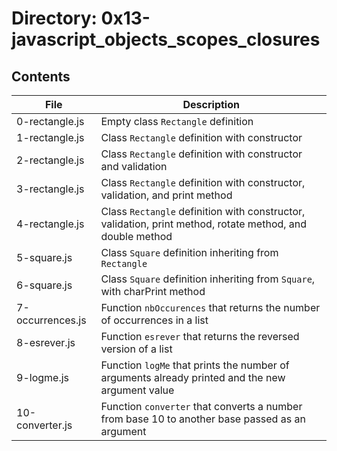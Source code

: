 # Directory: 0x13-javascript_objects_scopes_closures

## Contents

| File | Description |
| ---- | ----------- |
| 0-rectangle.js | Empty class `Rectangle` definition |
| 1-rectangle.js | Class `Rectangle` definition with constructor |
| 2-rectangle.js | Class `Rectangle` definition with constructor and validation |
| 3-rectangle.js | Class `Rectangle` definition with constructor, validation, and print method |
| 4-rectangle.js | Class `Rectangle` definition with constructor, validation, print method, rotate method, and double method |
| 5-square.js | Class `Square` definition inheriting from `Rectangle` |
| 6-square.js | Class `Square` definition inheriting from `Square`, with charPrint method |
| 7-occurrences.js | Function `nbOccurences` that returns the number of occurrences in a list |
| 8-esrever.js | Function `esrever` that returns the reversed version of a list |
| 9-logme.js | Function `logMe` that prints the number of arguments already printed and the new argument value |
| 10-converter.js | Function `converter` that converts a number from base 10 to another base passed as an argument |
